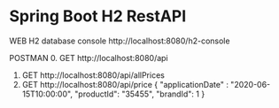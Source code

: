 # Spring Boot H2 RestAPI 

WEB H2 database console
http://localhost:8080/h2-console

POSTMAN
0. GET http://localhost:8080/api
1. GET http://localhost:8080/api/allPrices
2. GET http://localhost:8080/api/price
   {
   "applicationDate" : "2020-06-15T10:00:00",
   "productId": "35455",
   "brandId": 1
   }


